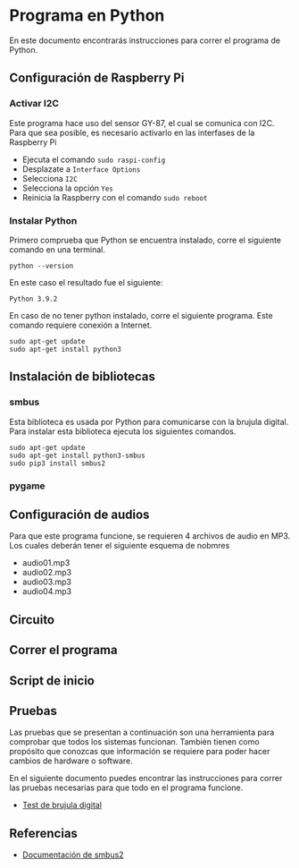 # Programa en Python

En este documento encontrarás instrucciones para correr el programa de Python.

## Configuración de Raspberry Pi

### Activar I2C
Este programa hace uso del sensor GY-87, el cual se comunica con I2C. Para que sea posible, es necesario activarlo en las interfases de la Raspberry Pi
- Ejecuta el comando `sudo raspi-config`
- Desplazate a `Interface Options`
- Selecciona `I2C`
- Selecciona la opción `Yes`
- Reinicia la Raspberry con el comando `sudo reboot`

### Instalar Python
Primero comprueba que Python se encuentra instalado, corre el siguiente comando en una terminal.

```
python --version
```
 En este caso el resultado fue el siguiente:

```
Python 3.9.2
```
En caso de no tener python instalado, corre el siguiente programa. Este comando requiere conexión a Internet.
```
sudo apt-get update
sudo apt-get install python3
```
## Instalación de bibliotecas

### smbus
Esta biblioteca es usada por Python para comunicarse con la brujula digital. Para instalar esta biblioteca ejecuta los siguientes comandos.
```
sudo apt-get update
sudo apt-get install python3-smbus
sudo pip3 install smbus2
```
### pygame

## Configuración de audios
Para que este programa funcione, se requieren 4 archivos de audio en MP3. Los cuales deberán tener el siguiente esquema de nobmres

- audio01.mp3
- audio02.mp3
- audio03.mp3
- audio04.mp3

## Circuito

## Correr el programa

## Script de inicio

## Pruebas

Las pruebas que se presentan a continuación son una herramienta para comprobar que todos los sistemas funcionan. También tienen como propósito que conozcas que información se requiere para poder hacer cambios de hardware o software.

En el siguiente documento puedes encontrar las instrucciones para correr las pruebas necesarias para que todo en el programa funcione.
- [Test de brujula digital](https://github.com/hugoescalpelo/arrastrar-el-tiempo/blob/main/Python/magnetometer.md)

## Referencias

- [Documentación de smbus2](https://pypi.org/project/smbus2/)
